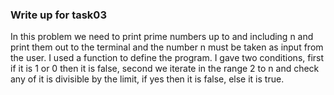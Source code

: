 ### Write up for task03

In this problem we need to print prime numbers up to and including n and print them out to the terminal and the number n must be taken as input from the user. I used a function to define the program. I gave two conditions, first if it is 1 or 0 then it is false, second we iterate in the range 2 to n and check any of it is divisible by the limit, if yes then it is false, else it is true.


